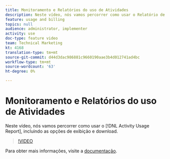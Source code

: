 ```yaml
---
title: Monitoramento e Relatórios do uso de Atividades
description: Neste vídeo, nós vamos percorrer como usar o Relatório de uso de Atividade, incluindo as opções de exibição e download.
feature: usage and billing
topics: null
audience: administrator, implementer
activity: use
doc-type: feature video
team: Technical Marketing
kt: 4168
translation-type: tm+mt
source-git-commit: d44d3dac986881c9660190aae3b4d012741ad4bc
workflow-type: tm+mt
source-wordcount: '63'
ht-degree: 0%

---
```



# Monitoramento e Relatórios do uso de Atividades

Neste vídeo, nós vamos percorrer como usar o [!DNL Activity Usage Report], incluindo as opções de exibição e download.

>[!VIDEO](https://video.tv.adobe.com/v/31443/?quality=12)

Para obter mais informações, visite a [documentação](https://docs.adobe.com/content/help/en/audience-manager/user-guide/features/administration/activity-usage-reporting.html).

